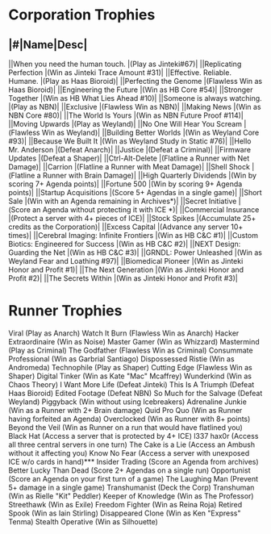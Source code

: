 # Corporation Trophies
|#|Name|Desc|
-------------
||When you need the human touch. |(Play as Jinteki#67)|
||Replicating Perfection |(Win as Jinteki Trace Amount #31)|
||Effective. Reliable. Humane. |(Play as Haas Bioroid)|
||Perfecting the Genome |(Flawless Win as Haas Bioroid)|
||Engineering the Future |(Win as HB Core #54)|
||Stronger Together |(Win as HB What Lies Ahead #10)|
||Someone is always watching. |(Play as NBN)|
||Exclusive |(Flawless Win as NBN)|
||Making News |(Win as NBN Core #80)|
||The World Is Yours |(Win as NBN Future Proof #114)|
||Moving Upwards |(Play as Weyland)|
||No One Will Hear You Scream |(Flawless Win as Weyland)|
||Building Better Worlds |(Win as Weyland Core #93)|
||Because We Built It |(Win as Weyland Study in Static #76)|
||Hello Mr. Anderson |(Defeat Anarch)|
||Justice |(Defeat a Criminal)|
||Firmware Updates |(Defeat a Shaper)|
||Ctrl-Alt-Delete |(Flatline a Runner with Net Damage)|
||Carrion |(Flatline a Runner with Meat Damage)|
||Shell Shock |(Flatline a Runner with Brain Damage)|
||High Quarterly Dividends |(Win by scoring 7+ Agenda points)|
||Fortune 500 |(Win by scoring 9+ Agenda points)|
||Startup Acquisitions |(Score 5+ Agendas in a single game)|
||Short Sale |(Win with an Agenda remaining in Archives*)|
||Secret Initiative |(Score an Agenda without protecting it with ICE *)|
||Commercial Insurance |(Protect a server with 4+ pieces of ICE)|
||Stock Spikes |(Accumulate 25+ credits as the Corporation)|
||Excess Capital |(Advance any server 10+ times)|
||Cerebral Imaging: Infinite Frontiers |(Win as HB C&C #1)|
||Custom Biotics: Engineered for Success |(Win as HB C&C #2)|
||NEXT Design: Guarding the Net |(Win as HB C&C #3)|
||GRNDL: Power Unleashed |(Win as Weyland Fear and Loathing #97)|
||Biomedical Pioneer |(Win as Jinteki Honor and Profit #1)|
||The Next Generation |(Win as Jinteki Honor and Profit #2)|
||The Secrets Within |(Win as Jinteki Honor and Profit #3)|

# Runner Trophies
Viral (Play as Anarch)
Watch It Burn (Flawless Win as Anarch)
Hacker Extraordinaire (Win as Noise)
Master Gamer (Win as Whizzard)
Mastermind (Play as Criminal)
The Godfather (Flawless Win as Criminal)
Consummate Professional (Win as Garbrial Santiago)
Dispossessed Ristie (Win as Andromeda)
Technophile (Play as Shaper)
Cutting Edge (Flawless Win as Shaper)
Digital Tinker (Win as Kate "Mac" Mcaffrey)
Wunderkind (Win as Chaos Theory)
I Want More Life (Defeat Jinteki)
This Is A Triumph (Defeat Haas Bioroid)
Edited Footage (Defeat NBN)
So Much for the Salvage (Defeat Weyland)
Piggyback (Win without using Icebreakers)
Adrenaline Junkie (Win as a Runner with 2+ Brain damage)
Quid Pro Quo (Win as Runner having forfeited an Agenda)
Overclocked (Win as Runner with 8+ points)
Beyond the Veil (Win as Runner on a run that would have flatlined you)
Black Hat (Access a server that is protected by 4+ ICE)
l337 hax0r (Access all three central servers in one turn)
The Cake is a Lie (Access an Ambush without it affecting you)
Know No Fear (Access a server with unexposed ICE w/o cards in hand)***
Insider Trading (Score an Agenda from archives)
Better Lucky Than Dead (Score 2+ Agendas on a single run)
Opportunist (Score an Agenda on your first turn of a game)
The Laughing Man (Prevent 5+ damage in a single game)
Transhumanist (Deck the Corp)
Transhuman (Win as Rielle "Kit" Peddler)
Keeper of Knowledge (Win as The Professor)
Streethawk (Win as Exile)
Freedom Fighter (Win as Reina Roja)
Retired Spook (Win as Iain Stirling)
Disappeared Clone (Win as Ken "Express" Tenma)
Stealth Operative (Win as Silhouette)
